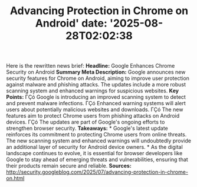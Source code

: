 ﻿---
title: "Advancing Protection in Chrome on Android'
date: '2025-08-28T02:02:38"
category: "Markets"
summary: ""
slug: "advancing protection in chrome on android"
source_urls:
  - "http://security.googleblog.com/2025/07/advancing-protection-in-chrome-on.html"
seo:
  title: "Advancing Protection in Chrome on Android | Hash n Hedge'
  description: '"
  keywords: ["news", "markets", "brief"]
---
Here is the rewritten news brief:  **Headline:** Google Enhances Chrome Security on Android  **Summary Meta Description:** Google announces new security features for Chrome on Android, aiming to improve user protection against malware and phishing attacks. The updates include a more robust scanning system and enhanced warnings for suspicious websites.  **Key Points:**  ΓÇó Google is introducing an improved scanning system to detect and prevent malware infections. ΓÇó Enhanced warning systems will alert users about potentially malicious websites and downloads. ΓÇó The new features aim to protect Chrome users from phishing attacks on Android devices. ΓÇó The updates are part of Google's ongoing efforts to strengthen browser security.  **Takeaways:**  * Google's latest update reinforces its commitment to protecting Chrome users from online threats. The new scanning system and enhanced warnings will undoubtedly provide an additional layer of security for Android device owners. * As the digital landscape continues to evolve, it is essential for browser developers like Google to stay ahead of emerging threats and vulnerabilities, ensuring that their products remain secure and reliable.  **Sources:** http://security.googleblog.com/2025/07/advancing-protection-in-chrome-on.html 
